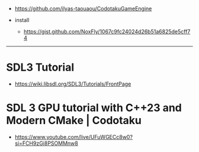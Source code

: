 - https://github.com/ilyas-taouaou/CodotakuGameEngine


- install
  - https://gist.github.com/NoxFly/1067c9fc24024d26b51a6825de5cff74

<hr />


# SDL3 Tutorial

- https://wiki.libsdl.org/SDL3/Tutorials/FrontPage

# SDL 3 GPU tutorial with C++23 and Modern CMake | Codotaku

- https://www.youtube.com/live/UFuWGECc8w0?si=FCH9zGi8PSOMMnw8
